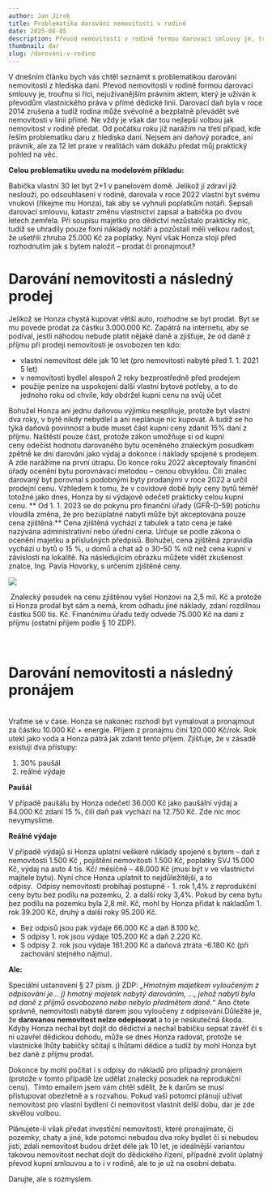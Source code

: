 ```yaml
---
author: Jan Jírek
title: Problematika darování nemovitostí v rodině
date: 2025-08-05
description: Převod nemovitosti v rodině formou darovací smlouvy je, troufnu si říci, nejužívanějším právním aktem, který je užíván k převodům vlastnického práva v přímé dědické linii. Ale jak takový dar ovlivní budoucí nakládání s nemovitostí?  
thumbnail: dar
slug: /darovani-v-rodine
---
```


V dnešním článku bych vás chtěl seznámit s problematikou darování nemovitosti z hlediska daní. Převod nemovitosti v rodině formou darovací smlouvy je, troufnu si říci, nejužívanějším právním aktem, který je užíván k převodům vlastnického práva v přímé dědické linii. Darovací daň byla v roce 2014 zrušena a tudíž rodina může svévolně a bezplatně převádět své nemovitosti v linii přímé. Ne vždy je však dar tou nejlepší volbou jak nemovitost v rodině předat. Od počátku roku již narážím na třetí případ, kde řeším problematiku daru z hlediska daní. Nejsem ani daňový poradce, ani právník, ale za 12 let praxe v realitách vám dokážu předat můj praktický pohled na věc. 

**Celou problematiku uvedu na modelovém příkladu:**

Babička vlastní 30 let byt 2+1 v panelovém domě. Jelikož jí zdraví již neslouží, po odsouhlasení v rodině, darovala v roce 2022 vlastní byt svému vnukovi (říkejme mu Honza), tak aby se vyhnuli poplatkům notáři. Sepsali darovací smlouvu, katastr změnu vlastnictví zapsal a babička po dvou letech zemřela. Při soupisu majetku pro dědictví nezůstalo prakticky nic, tudíž se uhradily pouze fixní náklady notáři a pozůstalí měli velkou radost, že ušetřili zhruba 25.000 Kč za poplatky. Nyní však Honza stojí před rozhodnutím jak s bytem naložit – prodat či pronajmout? 

# Darování nemovitosti a následný prodej

Jelikož se Honza chystá kupovat větší auto, rozhodne se byt prodat. Byt se mu povede prodat za částku 3.000.000 Kč. Zapátrá na internetu, aby se podíval, jestli náhodou nebude platit nějaké daně a zjišťuje, že od daně z příjmu při prodeji nemovitosti je osvobozen ten kdo:

- vlastní nemovitost déle jak 10 let (pro nemovitosti nabyté před 1. 1. 2021 5 let)
- v nemovitosti bydlel alespoň 2 roky bezprostředně před prodejem
- použije peníze na uspokojení další vlastní bytové potřeby, a to do jednoho roku od chvíle, kdy obdržel kupní cenu na svůj účet

Bohužel Honza ani jednu daňovou výjimku nesplňuje, protože byt vlastní dva roky, v bytě nikdy nebydlel a ani neplánuje nic kupovat. A tudíž se ho týká daňová povinnost a bude muset část kupní ceny zdanit 15% daní z příjmu. Naštěstí pouze část, protože zákon umožňuje si od kupní ceny odečíst hodnotu darovaného bytu oceněného znaleckým posudkem zpětně ke dni darování jako výdaj a dokonce i náklady spojené s prodejem. A zde narážíme na první útrapu. Do konce roku 2022 akceptovaly finanční úřady ocenění bytu porovnávací metodou – cenou obvyklou. Čili znalec darovaný byt porovnal s podobnými byty prodanými v roce 2022 a určil prodejní cenu. Vzhledem k tomu, že v covidové době byly ceny bytů téměř totožné jako dnes, Honza by si výdajově odečetl prakticky celou kupní cenu. ** Od 1. 1. 2023 se do pokynu pro finanční úřady (GFŘ-D-59) potichu vloudila změna, že pro bezúplatné nabytí může být akceptována pouze cena zjištěná.** Cena zjištěná vychází z tabulek a tato cena je také nazývána administrativní nebo úřední cena. Určuje se podle zákona o ocenění majetku a příslušných předpisů. Bohužel, cena zjištěná zpravidla vychází u bytů o 15 %, u domů a chat až o 30-50 % níž než cena kupní v závislosti na lokalitě. Na následujícím obrázku můžete vidět zkušenost znalce, Ing. Pavla Hovorky, s určením zjištěné ceny. 

![](https://res.cloudinary.com/dgnpeadbj/image/upload/v1754731884/dar-2.png)

 Znalecký posudek na cenu zjištěnou vyšel Honzovi na 2,5 mil. Kč a protože si Honza prodal byt sám a nemá, krom odhadu jiné náklady, zdaní rozdílnou částku 500 tis. Kč. Finančnímu úřadu tedy odvede 75.000 Kč na dani z příjmu (ostatní příjem podle § 10 ZDP).

# <br>Darování nemovitosti a následný pronájem

<br>Vraťme se v čase. Honza se nakonec rozhodl byt vymalovat a pronajmout za částku 10.000 Kč + energie. Příjem z pronájmu činí 120.000 Kč/rok. Rok utekl jako voda a Honza pátrá jak zdanit tento příjem. Zjišťuje, že v zásadě existují dva přístupy: 

1. 30% paušál
2. reálné výdaje

**Paušál**

V případě paušálu by Honza odečetl 36.000 Kč jako paušální výdaj a 84.000 Kč zdaní 15 %, čili daň pak vychází na 12.750 Kč. Zde nic moc nevymyslíme.  

**Reálné výdaje**

V případě výdajů si Honza uplatní veškeré náklady spojené s bytem – daň z nemovitosti 1.500 Kč , pojištění nemovitosti 1.500 Kč, poplatky SVJ 15.000 Kč, výdaj na auto 4 tis. Kč/ měsíčně – 48.000 Kč (musí být v ve vlastnictví majitele bytu). Nyní chce Honza uplatnit to nejdůležitější, a to odpisy.  Odpisy nemovitosti probíhají postupně - 1. rok 1,4% z reprodukční ceny bytu bez podílu na pozemku, 2. a další roky 3,4%. Pokud by cena bytu bez podílu na pozemku byla 2,8 mil. Kč, mohl by Honza přidat k nákladům 1. rok 39.200 Kč, druhý a další roky 95.200 Kč. 

- Bez odpisů jsou pak výdaje 66.000 Kč a daň 8.100 kč.
- S odpisy 1. rok jsou výdaje 105.200 Kč a daň 2.220 Kč.    
- S odpisy 2. rok jsou výdaje 161.200 Kč a daňová ztráta -6.180 Kč (při zachování stejného nájmu).

**Ale:**

Speciální ustanovení § 27 písm. j) ZDP: *„Hmotným majetkem vyloučeným z odpisování je… j) hmotný majetek nabytý darováním, …, jehož nabytí bylo od daně z příjmů osvobozeno nebo nebylo předmětem daně.“* Ano čtete správně, nemovitosti nabyté darem jsou vyloučeny z odpisování.Důležité je, že **darovanou nemovitost nelze odepisovat** a to je neskutečná škoda.<br>Kdyby Honza nechal byt dojít do dědictví a nechal babičku sepsat závěť či s ní uzavřel dědickou dohodu, může se dnes Honza radovat, protože se vlastnické lhůty babičky sčítají s lhůtami dědice a tudíž by mohl Honza byt bez daně z příjmu prodat.

Dokonce by mohl počítat i s odpisy do nákladů pro případný pronájem (protože v tomto případě lze udělat znalecký posudek na reprodukční cenu).  Tímto emailem jsem vám chtěl sdělit, že k darům se musí přistupovat obezřetně a s rozvahou. Pokud vaši potomci plánují užívat nemovitost pro vlastní bydlení či nemovitost vlastnit delší dobu, dar je zde skvělou volbou. 

Plánujete-li však předat investiční nemovitosti, které pronajímate, či pozemky, chaty a jiné, kde potomci nebudou dva roky bydlet či si nebudou jisti, zdali nemovitost budou držet déle jak 10 let, je ideálnější variantou takovou nemovitost nechat dojít do dědického řízení, případně zvolit úplatný převod kupní smlouvou a to i v rodině, ale to je už na osobní debatu.



Darujte, ale s rozmyslem.

